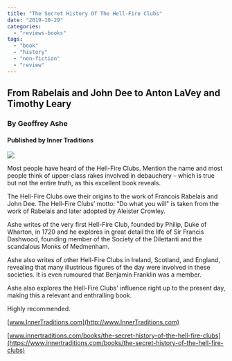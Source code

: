 ```yaml
---
title: "The Secret History Of The Hell-Fire Clubs"
date: "2019-10-29"
categories: 
  - "reviews-books"
tags: 
  - "book"
  - "history"
  - "non-fiction"
  - "review"
---
```


## From Rabelais and John Dee to Anton LaVey and Timothy Leary

### By Geoffrey Ashe

#### Published by Inner Traditions

![](https://www.hellbound.ca/wp-content/uploads/2019/10/Secret-History-Hellfire.jpg)

Most people have heard of the Hell-Fire Clubs. Mention the name and most people think of upper-class rakes involved in debauchery – which is true but not the entire truth, as this excellent book reveals.

The Hell-Fire Clubs owe their origins to the work of Francois Rabelais and John Dee. The Hell-Fire Clubs’ motto: “Do what you will" is taken from the work of Rabelais and later adopted by Aleister Crowley.

Ashe writes of the very first Hell-Fire Club, founded by Philip, Duke of Wharton, in 1720 and he explores in great detail the life of Sir Francis Dashwood, founding member of the Society of the Dilettanti and the scandalous Monks of Medmenham.

Ashe also writes of other Hell-Fire Clubs in Ireland, Scotland, and England, revealing that many illustrious figures of the day were involved in these societies. It is even rumoured that Benjamin Franklin was a member.

Ashe also explores the Hell-Fire Clubs' influence right up to the present day, making this a relevant and enthralling book.

Highly recommended.

[www.InnerTraditions.com](http://www.InnerTraditions.com)

[www.innertraditions.com/books/the-secret-history-of-the-hell-fire-clubs](https://www.innertraditions.com/books/the-secret-history-of-the-hell-fire-clubs)
